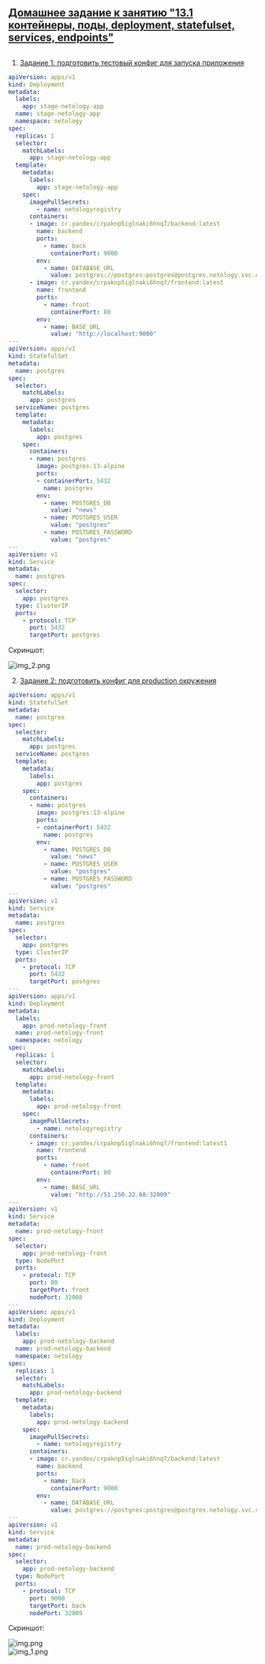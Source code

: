 ## [Домашнее задание к занятию "13.1 контейнеры, поды, deployment, statefulset, services, endpoints"](https://github.com/netology-code/devkub-homeworks/blob/main/13-kubernetes-config-01-objects.md#%D0%B4%D0%BE%D0%BC%D0%B0%D1%88%D0%BD%D0%B5%D0%B5-%D0%B7%D0%B0%D0%B4%D0%B0%D0%BD%D0%B8%D0%B5-%D0%BA-%D0%B7%D0%B0%D0%BD%D1%8F%D1%82%D0%B8%D1%8E-131-%D0%BA%D0%BE%D0%BD%D1%82%D0%B5%D0%B9%D0%BD%D0%B5%D1%80%D1%8B-%D0%BF%D0%BE%D0%B4%D1%8B-deployment-statefulset-services-endpoints)
## 

1. [Задание 1: подготовить тестовый конфиг для запуска приложения](https://github.com/netology-code/devkub-homeworks/blob/main/13-kubernetes-config-01-objects.md#%D0%B7%D0%B0%D0%B4%D0%B0%D0%BD%D0%B8%D0%B5-1-%D0%BF%D0%BE%D0%B4%D0%B3%D0%BE%D1%82%D0%BE%D0%B2%D0%B8%D1%82%D1%8C-%D1%82%D0%B5%D1%81%D1%82%D0%BE%D0%B2%D1%8B%D0%B9-%D0%BA%D0%BE%D0%BD%D1%84%D0%B8%D0%B3-%D0%B4%D0%BB%D1%8F-%D0%B7%D0%B0%D0%BF%D1%83%D1%81%D0%BA%D0%B0-%D0%BF%D1%80%D0%B8%D0%BB%D0%BE%D0%B6%D0%B5%D0%BD%D0%B8%D1%8F)

```yaml
apiVersion: apps/v1
kind: Deployment
metadata:
  labels:
    app: stage-netology-app
  name: stage-netology-app
  namespace: netology
spec:
  replicas: 1
  selector:
    matchLabels:
      app: stage-netology-app
  template:
    metadata:
      labels:
        app: stage-netology-app
    spec:
      imagePullSecrets:
        - name: netologyregistry
      containers:
      - image: cr.yandex/crpaknp5iglnaki6hnq7/backend:latest
        name: backend
        ports:
          - name: back
            containerPort: 9000
        env:
          - name: DATABASE_URL
            value: postgres://postgres:postgres@postgres.netology.svc.cluster.local:5432/news
      - image: cr.yandex/crpaknp5iglnaki6hnq7/frontend:latest
        name: frontend
        ports:
          - name: front
            containerPort: 80
        env:
          - name: BASE_URL
            value: "http://localhost:9000"
---
apiVersion: apps/v1
kind: StatefulSet
metadata:
  name: postgres
spec:
  selector:
    matchLabels:
      app: postgres
  serviceName: postgres
  template:
    metadata:
      labels:
        app: postgres
    spec:
      containers:
      - name: postgres
        image: postgres:13-alpine
        ports:
        - containerPort: 5432
          name: postgres
        env:
          - name: POSTGRES_DB
            value: "news"
          - name: POSTGRES_USER
            value: "postgres"
          - name: POSTGRES_PASSWORD
            value: "postgres"
---
apiVersion: v1
kind: Service
metadata:
  name: postgres
spec:
  selector:
    app: postgres
  type: ClusterIP
  ports:
    - protocol: TCP
      port: 5432
      targetPort: postgres
```

Скриншот:  

![img_2.png](img_2.png)


2. [Задание 2: подготовить конфиг для production окружения](https://github.com/netology-code/devkub-homeworks/blob/main/13-kubernetes-config-01-objects.md#%D0%B7%D0%B0%D0%B4%D0%B0%D0%BD%D0%B8%D0%B5-2-%D0%BF%D0%BE%D0%B4%D0%B3%D0%BE%D1%82%D0%BE%D0%B2%D0%B8%D1%82%D1%8C-%D0%BA%D0%BE%D0%BD%D1%84%D0%B8%D0%B3-%D0%B4%D0%BB%D1%8F-production-%D0%BE%D0%BA%D1%80%D1%83%D0%B6%D0%B5%D0%BD%D0%B8%D1%8F)

```yaml
apiVersion: apps/v1
kind: StatefulSet
metadata:
  name: postgres
spec:
  selector:
    matchLabels:
      app: postgres
  serviceName: postgres
  template:
    metadata:
      labels:
        app: postgres
    spec:
      containers:
      - name: postgres
        image: postgres:13-alpine
        ports:
        - containerPort: 5432
          name: postgres
        env:
          - name: POSTGRES_DB
            value: "news"
          - name: POSTGRES_USER
            value: "postgres"
          - name: POSTGRES_PASSWORD
            value: "postgres"
---
apiVersion: v1
kind: Service
metadata:
  name: postgres
spec:
  selector:
    app: postgres
  type: ClusterIP
  ports:
    - protocol: TCP
      port: 5432
      targetPort: postgres
---
apiVersion: apps/v1
kind: Deployment
metadata:
  labels:
    app: prod-netology-front
  name: prod-netology-front
  namespace: netology
spec:
  replicas: 1
  selector:
    matchLabels:
      app: prod-netology-front
  template:
    metadata:
      labels:
        app: prod-netology-front
    spec:
      imagePullSecrets:
        - name: netologyregistry
      containers:
      - image: cr.yandex/crpaknp5iglnaki6hnq7/frontend:latest1
        name: frontend
        ports:
          - name: front
            containerPort: 80
        env:
          - name: BASE_URL
            value: "http://51.250.22.68:32009"
---
apiVersion: v1
kind: Service
metadata:
  name: prod-netology-front
spec:
  selector:
    app: prod-netology-front
  type: NodePort
  ports:
    - protocol: TCP
      port: 80
      targetPort: front
      nodePort: 32008
---
apiVersion: apps/v1
kind: Deployment
metadata:
  labels:
    app: prod-netology-backend
  name: prod-netology-backend
  namespace: netology
spec:
  replicas: 1
  selector:
    matchLabels:
      app: prod-netology-backend
  template:
    metadata:
      labels:
        app: prod-netology-backend
    spec:
      imagePullSecrets:
        - name: netologyregistry
      containers:
      - image: cr.yandex/crpaknp5iglnaki6hnq7/backend:latest
        name: backend
        ports:
          - name: back
            containerPort: 9000
        env:
          - name: DATABASE_URL
            value: postgres://postgres:postgres@postgres.netology.svc.cluster.local:5432/news
---
apiVersion: v1
kind: Service
metadata:
  name: prod-netology-backend
spec:
  selector:
    app: prod-netology-backend
  type: NodePort
  ports:
    - protocol: TCP
      port: 9000
      targetPort: back
      nodePort: 32009
```

Скриншот:

![img.png](img.png)  
![img_1.png](img_1.png)